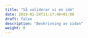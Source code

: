 ```yaml
---
title: "Så validerar vi en idé"
date: 2019-01-24T11:17:48+01:00
draft: false
description: "Beskrivning av sidan"
weight: 0
---
```

